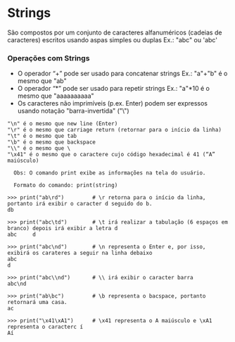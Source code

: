 # Strings

São compostos por um conjunto de caracteres alfanuméricos (cadeias de caracteres) escritos usando aspas simples ou duplas
Ex.: 
"abc" ou 'abc' 

### <b>Operações com Strings </b>
+ O operador “+” pode ser usado para concatenar strings
   Ex.: "a"+"b" é o mesmo que "ab"
+ O operador “*” pode ser usado para repetir strings
   Ex.: "a"*10 é o mesmo que "aaaaaaaaaa"
+ Os caracteres não imprimíveis (p.ex. Enter) podem ser expressos usando notação "barra-invertida" ("\\")
```
"\n" é o mesmo que new line (Enter)
"\r" é o mesmo que carriage return (retornar para o início da linha)
"\t" é o mesmo que tab 
"\b" é o mesmo que backspace
"\\" é o mesmo que \ 
"\x41" é o mesmo que o caractere cujo código hexadecimal é 41 (“A” maiúsculo)
```

```
  Obs: O comando print exibe as informações na tela do usuário. 
  
  Formato do comando: print(string)
  
>>> print("ab\rd")         # \r retorna para o início da linha, portanto irá exibir o caracter d seguido do b.
db

>>> print("abc\td")        # \t irá realizar a tabulação (6 espaços em branco) depois irá exibir a letra d
abc     d

>>> print("abc\nd")        # \n representa o Enter e, por isso, exibirá os carateres a seguir na linha debaixo
abc
d

>>> print("abc\\nd")       # \\ irá exibir o caracter barra
abc\nd

>>> print("ab\bc")         # \b representa o bacspace, portanto retornará uma casa.
ac

>>> print("\x41\xA1")      # \x41 representa o A maiúsculo e \xA1 representa o caracterc í
Aí

```
